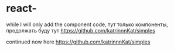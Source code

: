 # react-
while I will only add the component code,
тут только компоненты, продолжать буду тут https://github.com/katrinnnKat/simples

continued now here https://github.com/katrinnnKat/simples
